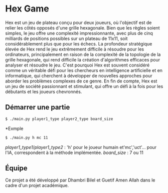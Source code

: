 # Hex Game

Hex est un jeu de plateau conçu pour deux joueurs, où l'objectif est de relier les côtés opposés d'une grille hexagonale. Bien que les règles soient simples, le jeu offre une complexité impressionnante, avec plus de cinq milliards de positions possibles sur un plateau de 11x11, soit considérablement plus que pour les échecs. La profondeur stratégique élevée de Hex rend le jeu extrêmement difficile à résoudre pour les ordinateurs, principalement en raison de la complexité de la topologie de la grille hexagonale, qui rend difficile la création d'algorithmes efficaces pour analyser et résoudre le jeu. C'est pourquoi Hex est souvent considéré comme un véritable défi pour les chercheurs en intelligence artificielle et en informatique, qui cherchent à développer de nouvelles approches pour aborder les problèmes complexes de ce genre. En fin de compte, Hex est un jeu de société passionnant et stimulant, qui offre un défi à la fois pour les débutants et les joueurs chevronnés.

## Démarrer une partie

```bash
$ ./main.py player1_type player2_type board_size
```
*Exmple

```bash
$ ./main.py h mc 11
```
*player1_type1*/*player1_type2* : 'h' pour le joueur humain et'mc','uct'... pour l'IA, correspondent à la méthode implémentée. 
*board_size* : 7 ou 11

## Équipe
Ce projet a été développé par Dhambri Bilel et Guetif Amen Allah dans le cadre d'un projet académique.